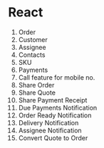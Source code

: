 # React

1. Order
2. Customer
3. Assignee
4. Contacts
5. SKU
6. Payments
7. Call feature for mobile no.
8. Share Order
9. Share Quote
10. Share Payment Receipt
11. Due Payments Notification
12. Order Ready Notification
13. Delivery Notification
14. Assignee Notification
15. Convert Quote to Order
